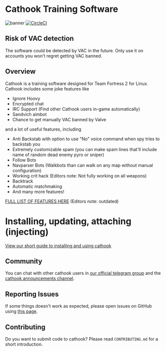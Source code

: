 # Cathook Training Software
![banner](http://i.imgur.com/w96wdtE.png)
[![CircleCI](https://circleci.com/gh/nullworks/cathook.svg?style=svg)](https://circleci.com/gh/nullworks/cathook)

## Risk of VAC detection

The software could be detected by VAC in the future. Only use it on accounts you won't regret getting VAC banned.

## Overview

Cathook is a training software designed for Team Fortress 2 for Linux. Cathook includes some joke features like

* Ignore Hoovy
* Encrypted chat
* IRC Support (Find other Cathook users in-game automatically)
* Sandvich aimbot
* Chance to get manually VAC banned by Valve

and a lot of useful features, including

* Anti Backstab with option to use "No" voice command when spy tries to backstab you
* Extremely customizable spam (you can make spam lines that'll include name of random dead enemy pyro or sniper)
* Follow Bots
* Navparser Bots (Walkbots than can walk on any map without manual configuration)
* Working crit hack (Editors note: Not fully working on all weapons)
* Backtrack
* Automatic matchmaking
* And many more features!

[FULL LIST OF FEATURES HERE](https://github.com/nullworks/cathook/wiki/Feature-List-and-explanations) (Editors note: outdated)

# Installing, updating, attaching (injecting)

[View our short guide to installing and using cathook](https://github.com/nullworks/cathook/wiki/Installing,-Attaching-And-General-Infos)

## Community
You can chat with other cathook users in [our official telegram group](https://t.me/nullworks) and the [cathook announcements channel](https://t.me/cathook_cheat).

## Reporting Issues

If some things doesn't work as expected, please open issues on GitHub using [this page](https://github.com/nullworks/cathook/issues).

## Contributing

Do you want to submit code to cathook? Please read `CONTRIBUTING.md` for a short introduction.
